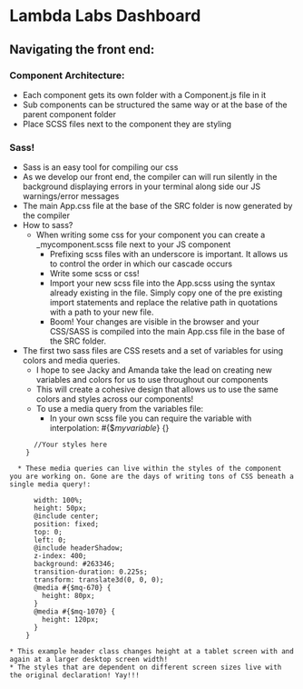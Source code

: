 # Lambda Labs Dashboard

## Navigating the front end: 

### Component Architecture:
  - Each component gets its own folder with a Component.js file in it
  - Sub components can be structured the same way or at the base of the parent component folder
  - Place SCSS files next to the component they are styling

### Sass!
  - Sass is an easy tool for compiling our css
  - As we develop our front end, the compiler can will run silently in the background displaying errors in your terminal along side our JS warnings/error messages
  - The main App.css file at the base of the SRC folder is now generated by the compiler
  - How to sass?
    + When writing some css for your component you can create a _mycomponent.scss file next to your JS component
      * Prefixing scss files with an underscore is important. It allows us to control the order in which our cascade occurs
      * Write some scss or css!
      * Import your new scss file into the App.scss using the syntax already existing in the file. Simply copy one of the pre existing import statements and replace the relative path in quotations with a path to your new file. 
      * Boom! Your changes are visible in the browser and your CSS/SASS is compiled into the main App.css file in the base of the SRC folder.
  - The first two sass files are CSS resets and a set of variables for using colors and media queries. 
      * I hope to see Jacky and Amanda take the lead on creating new variables and colors for us to use throughout our components
      * This will create a cohesive design that allows us to use the same colors and styles across our components!
      * To use a media query from the variables file: 
        - In your own scss file you can require the variable with interpolation: #{$_myvariable_} {}
``` @media #{$mq-670} {
      //Your styles here
    }
```
      * These media queries can live within the styles of the component you are working on. Gone are the days of writing tons of CSS beneath a single media query!:
``` .header {
      width: 100%;
      height: 50px;
      @include center;
      position: fixed;
      top: 0;
      left: 0;
      @include headerShadow;
      z-index: 400;
      background: #263346;
      transition-duration: 0.225s;
      transform: translate3d(0, 0, 0);
      @media #{$mq-670} {
        height: 80px;
      }
      @media #{$mq-1070} {
        height: 120px;
      }
    }
```
    * This example header class changes height at a tablet screen with and again at a larger desktop screen width! 
    * The styles that are dependent on different screen sizes live with the original declaration! Yay!!!
